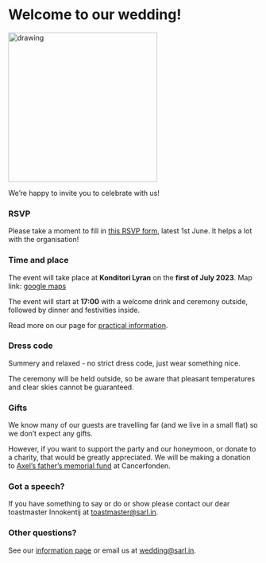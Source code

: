 # Welcome to our wedding!

<img src="https://github.com/xlsrln/wedd/blob/main/axelnato.png?raw=true" alt="drawing" style="height:300px"/>

We’re happy to invite you to celebrate with us!

### RSVP

Please take a moment to fill in [this RSVP form](https://forms.gle/RiEzDVEoVMt6cr4t6), latest 1st June. It helps a lot with the organisation!

### Time and place

The event will take place at **Konditori Lyran** on the **first of July 2023**. Map link: [google maps](https://goo.gl/maps/Pxddppojkdf6eLzQ8)

The event will start at **17:00** with a welcome drink and ceremony outside, followed by dinner and festivities inside.

Read more on our page for [practical information](extra_info.md).

### Dress code

Summery and relaxed - no strict dress code, just wear something nice. 

The ceremony will be held outside, so be aware that pleasant temperatures and clear skies cannot be guaranteed.

### Gifts

We know many of our guests are travelling far (and we live in a small flat) so we don’t expect any gifts. 

However, if you want to support the party and our honeymoon, or donate to a charity, that would be greatly appreciated. 
We will be making a donation to [Axel’s father’s memorial fund](https://www.cancerfonden.se/insamlingar/anders-hulterstroms-minne) at Cancerfonden. 

### Got a speech?

If you have something to say or do or show please contact our dear toastmaster Innokentij at [toastmaster@sarl.in](mailto:toastmaster@sarl.in).

### Other questions?

See our [information page](extra_info.md) or email us at [wedding@sarl.in](mailto:wedding@sarl.in).
